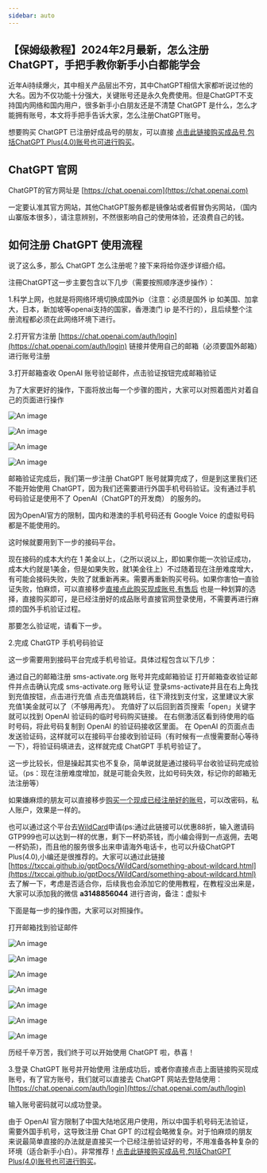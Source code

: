 ```yaml
---
sidebar: auto
---
```



## 【保姆级教程】2024年2月最新，怎么注册ChatGPT，手把手教你新手小白都能学会

近年Ai持续爆火，其中相关产品层出不穷，其中ChatGPT相信大家都听说过他的大名。因为不仅功能十分强大，关键账号还是永久免费使用。但是ChatGPT不支持国内网络和国内用户，很多新手小白朋友还是不清楚 ChatGPT 是什么，怎么才能拥有账号，本文将手把手告诉大家，怎么注册ChatGPT账号。

想要购买 ChatGPT 已注册好成品号的朋友，可以直接 [点击此链接购买成品号,包括ChatGPT Plus(4.0)账号也可进行购买](https://txccai.github.io/gptDocs/chatGPT/how-to-buy-gpt.html)。

## ChatGPT 官网
ChatGPT的官方网址是 [https://chat.openai.com](https://chat.openai.com)
 
一定要认准其官方网站，其他ChatGPT服务都是镜像站或者假冒伪劣网站，（国内山寨版本很多），请注意辨别，不然很影响自己的使用体验，还浪费自己的钱。

## 如何注册 ChatGPT 使用流程
说了这么多，那么 ChatGPT 怎么注册呢？接下来将给你逐步详细介绍。

注冊ChatGPT这一步主要包含以下几步（需要按照顺序逐步操作）：

1.科学上网，也就是将网络环境切换成国外ip（注意：必须是国外 ip 如美国、加拿大，日本，新加坡等openai支持的国家，香港澳门 ip 是不行的），且后续整个注册流程都必须在此网络环境下进行。

2.打开官方注册 [https://chat.openai.com/auth/login](https://chat.openai.com/auth/login) 链接并使用自己的邮箱（必须要国外邮箱）进行账号注册

3.打开邮箱查收 OpenAI 账号验证邮件，点击验证按钮完成邮箱验证

为了大家更好的操作，下面将放出每一个步骤的图片，大家可以对照着图片对着自己的页面进行操作

![An image](https://chatgptzhanghao.com/wp-content/uploads/2023/02/how-to-register-chatgpt-1.webp)

![An image](https://chatgptzhanghao.com/wp-content/uploads/2023/02/how-to-register-chatgpt-2.webp)

![An image](https://chatgptzhanghao.com/wp-content/uploads/2023/02/how-to-register-chatgpt-3.webp)

![An image](https://chatgptzhanghao.com/wp-content/uploads/2023/02/how-to-register-chatgpt-4.webp)



邮箱验证完成后，我们第一步注册 ChatGPT 账号就算完成了，但是到这里我们还不能开始使用 ChatGPT，因为我们还需要进行外国手机号码验证。没有通过手机号码验证是使用不了 OpenAI（ChatGPT的开发商） 的服务的。

因为OpenAI官方的限制，国内和港澳的手机号码还有 Google Voice 的虚拟号码都是不能使用的。

这时候就要用到下一步的接码平台。

现在接码的成本大约在 1 美金以上，（之所以说以上，即如果你能一次验证成功，成本大约就是1美金，但是如果失败，就1美金往上）不过随着现在注册难度增大，有可能会接码失败，失败了就重新再来。需要再重新购买号码。如果你害怕一直验证失败，怕麻烦，可以直接移步[直接点此购买现成账号,有售后](https://txccai.github.io/gptDocs/chatGPT/how-to-buy-gpt.html) 也是一种划算的选择，直接购买即可，是已经注册好的成品账号直接官网登录使用，不需要再进行麻烦的国外手机验证过程。

那要怎么验证呢，请看下一步。

2.完成 ChatGTP 手机号码验证

这一步需要用到接码平台完成手机号验证。具体过程包含以下几步：

通过自己的邮箱注册 sms-activate.org 账号并完成邮箱验证
打开邮箱查收验证邮件并点击确认完成 sms-activate.org 账号认证
登录sms-activate并且在右上角找到充值按钮，点击进行充值
点击充值跳转后，往下滑找到支付宝，这里建议大家充值1美金就可以了（不够用再充）。
充值好了以后回到首页搜索「open」关键字就可以找到 OpenAI 验证码的临时号码购买链接。
在右侧激活区看到待使用的临时号码，将此号码复制到 OpenAI 的验证码接收区里面。
在 OpenAI 的页面点击发送验证码，这样就可以在接码平台接收到验证码（有时候有一点慢需要耐心等待一下），将验证码填进去，这样就完成 ChatGPT 手机号验证了。
 
这一步比较长，但是操起其实也不复杂，简单说就是通过接码平台收验证码完成验证。（ps：现在注册难度增加，就是可能会失败，比如号码失效，标记你的邮箱无法注册等）
 
如果嫌麻烦的朋友可以直接移步[购买一个现成已经注册好的账号](https://txccai.github.io/gptDocs/chatGPT/how-to-buy-gpt.html)，可以改密码，私人账户，效果是一样的。

也可以通过这个平台去[WildCard](https://bewildcard.com/i/GTP999)申请(ps:通过此链接可以优惠88折，输入邀请码GTP999也可以达到一样的优惠，剩下一杯奶茶钱，而小编会得到一点返佣，去喝一杯奶茶)，而且他的服务很多出来申请海外电话卡，也可以升级ChatGPT Plus(4.0),小编还是很推荐的。大家可以通过此链接 [https://txccai.github.io/gptDocs/WildCard/something-about-wildcard.html](https://txccai.github.io/gptDocs/WildCard/something-about-wildcard.html) 去了解一下，考虑是否适合你，后续我也会添加它的使用教程，在教程没出来是，大家可以添加我的微信 **a3148856044** 进行咨询，备注：虚拟卡

 
下面是每一步的操作图，大家可以对照操作。

打开邮箱找到验证邮件

![An image](https://chatgptzhanghao.com/wp-content/uploads/2023/02/how-to-register-chatgpt-6.webp)

![An image](https://chatgptzhanghao.com/wp-content/uploads/2023/02/how-to-register-chatgpt-7.webp)

![An image](https://chatgptzhanghao.com/wp-content/uploads/2023/02/how-to-register-chatgpt-9.webp)

![An image](https://chatgptzhanghao.com/wp-content/uploads/2023/02/how-to-register-chatgpt-10.webp)

![An image](https://chatgptzhanghao.com/wp-content/uploads/2023/02/how-to-register-chatgpt-11.webp)

![An image](https://chatgptzhanghao.com/wp-content/uploads/2023/02/how-to-register-chatgpt-12.webp)

![An image](https://chatgptzhanghao.com/wp-content/uploads/2023/06/sms-receive-screenshot.png)

历经千辛万苦，我们终于可以开始使用 ChatGPT 啦，恭喜！

3.登录 ChatGPT 账号并开始使用
注册成功后，或者你直接点击上面链接购买现成账号，有了官方账号，我们就可以直接去 ChatGPT 网站去登陆使用： 
[https://chat.openai.com/auth/login](https://chat.openai.com/auth/login)

输入账号密码就可以成功登录。


由于 OpenAI 官方限制了中国大陆地区用户使用，所以中国手机号码无法验证，需要外国手机号，这导致注册 Chat GPT 的过程会略微复杂。对于怕麻烦的朋友来说最简单直接的办法就是直接买一个已经注册验证好的号，不用准备各种复杂的环境（适合新手小白）。非常推荐！[点击此链接购买成品号,包括ChatGPT Plus(4.0)账号也可进行购买](https://txccai.github.io/gptDocs/chatGPT/how-to-buy-gpt.html)。

